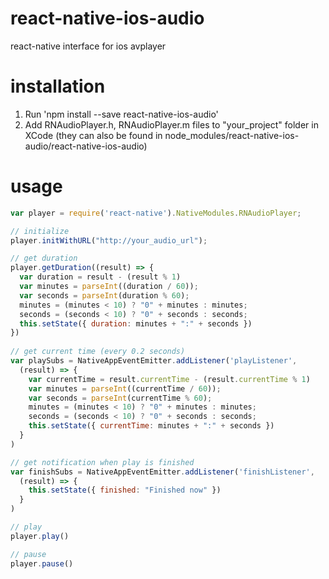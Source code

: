 # react-native-ios-audio

react-native interface for ios avplayer

# installation
1. Run 'npm install --save react-native-ios-audio'
2. Add RNAudioPlayer.h, RNAudioPlayer.m files to "your_project" folder in XCode
   (they can also be found in node_modules/react-native-ios-audio/react-native-ios-audio)

# usage
```javascript
var player = require('react-native').NativeModules.RNAudioPlayer;

// initialize 
player.initWithURL("http://your_audio_url");

// get duration
player.getDuration((result) => {
  var duration = result - (result % 1)
  var minutes = parseInt((duration / 60));
  var seconds = parseInt(duration % 60);
  minutes = (minutes < 10) ? "0" + minutes : minutes;
  seconds = (seconds < 10) ? "0" + seconds : seconds;
  this.setState({ duration: minutes + ":" + seconds })
})
    
// get current time (every 0.2 seconds)  
var playSubs = NativeAppEventEmitter.addListener('playListener', 
  (result) => {
    var currentTime = result.currentTime - (result.currentTime % 1)
    var minutes = parseInt((currentTime / 60));
    var seconds = parseInt(currentTime % 60);
    minutes = (minutes < 10) ? "0" + minutes : minutes;
    seconds = (seconds < 10) ? "0" + seconds : seconds;
    this.setState({ currentTime: minutes + ":" + seconds })
  }
)

// get notification when play is finished
var finishSubs = NativeAppEventEmitter.addListener('finishListener',
  (result) => {
    this.setState({ finished: "Finished now" })
  }
)

// play
player.play()

// pause
player.pause()
```
